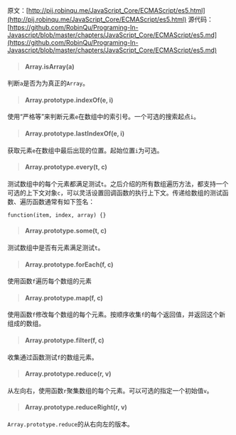 原文：[http://pij.robinqu.me/JavaScript_Core/ECMAScript/es5.html](http://pij.robinqu.me/JavaScript_Core/ECMAScript/es5.html)
源代码：[https://github.com/RobinQu/Programing-In-Javascript/blob/master/chapters/JavaScript_Core/ECMAScript/es5.md](https://github.com/RobinQu/Programing-In-Javascript/blob/master/chapters/JavaScript_Core/ECMAScript/es5.md)

>#### Array.isArray(a)

判断`a`是否为为真正的`Array`。

>#### Array.prototype.indexOf(e, i)

使用“严格等”来判断元素`e`在数组中的索引号。一个可选的搜索起点`i`。

>#### Array.prototype.lastIndexOf(e, i)

获取元素`e`在数组中最后出现的位置。起始位置`i`为可选。

>#### Array.prototype.every(t, c)

测试数组中的每个元素都满足测试`t`。之后介绍的所有数组遍历方法，都支持一个可选的上下文对象`c`，可以灵活设置回调函数的执行上下文。传递给数组的测试函数、遍历函数通常有如下签名：

    function(item, index, array) {}

>#### Array.prototype.some(t, c)

测试数组中是否有元素满足测试`t`。

>#### Array.prototype.forEach(f, c)

使用函数`f`遍历每个数组的元素

>#### Array.prototype.map(f, c)

使用函数`f`修改每个数组的每个元素。按顺序收集`f`的每个返回值，并返回这个新组成的数组。

>#### Array.prototype.filter(f, c)

收集通过函数测试`f`的数组元素。

>#### Array.prototype.reduce(r, v)

从左向右，使用函数`r`聚集数组的每个元素。可以可选的指定一个初始值`v`。

>#### Array.prototype.reduceRight(r, v)

`Array.prototype.reduce`的从右向左的版本。